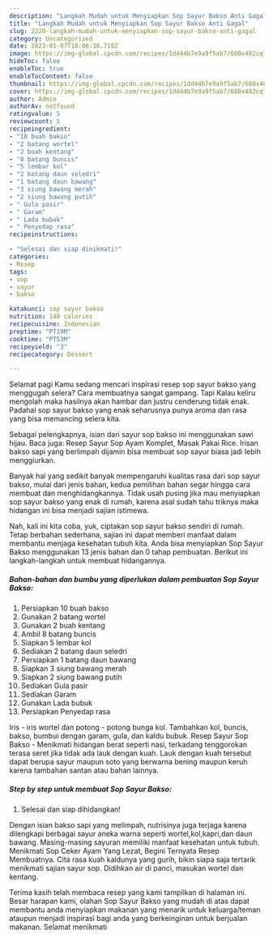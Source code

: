```yaml
---
description: "Langkah Mudah untuk Menyiapkan Sop Sayur Bakso Anti Gagal"
title: "Langkah Mudah untuk Menyiapkan Sop Sayur Bakso Anti Gagal"
slug: 2220-langkah-mudah-untuk-menyiapkan-sop-sayur-bakso-anti-gagal
category: Uncategorized
date: 2023-01-07T18:06:16.710Z
image: https://img-global.cpcdn.com/recipes/1dd44b7e9a9f5ab7/680x482cq70/sop-sayur-bakso-foto-resep-utama.jpg
hideToc: false
enableToc: true
enableTocContent: false
thumbnail: https://img-global.cpcdn.com/recipes/1dd44b7e9a9f5ab7/680x482cq70/sop-sayur-bakso-foto-resep-utama.jpg
cover: https://img-global.cpcdn.com/recipes/1dd44b7e9a9f5ab7/680x482cq70/sop-sayur-bakso-foto-resep-utama.jpg
author: Admin
authorAv: notfound
ratingvalue: 5
reviewcount: 5
recipeingredient:
- "10 buah bakso"
- "2 batang wortel"
- "2 buah kentang"
- "8 batang buncis"
- "5 lembar kol"
- "2 batang daun seledri"
- "1 batang daun bawang"
- "3 siung bawang merah"
- "2 siung bawang putih"
- " Gula pasir"
- " Garam"
- " Lada bubuk"
- " Penyedap rasa"
recipeinstructions:

- "Selesai dan siap dinikmati!"
categories:
- Resep
tags:
- sop
- sayur
- bakso

katakunci: sop sayur bakso 
nutrition: 148 calories
recipecuisine: Indonesian
preptime: "PT19M"
cooktime: "PT53M"
recipeyield: "3"
recipecategory: Dessert

---
```



Selamat pagi Kamu sedang mencari inspirasi resep sop sayur bakso yang menggugah selera? Cara membuatnya sangat gampang. Tapi Kalau keliru mengolah maka hasilnya akan hambar dan justru cenderung tidak enak. Padahal sop sayur bakso yang enak seharusnya punya aroma dan rasa yang bisa memancing selera kita.


Sebagai pelengkapnya, isian dari sayur sop bakso ini menggunakan sawi hijau. Baca juga: Resep Sayur Sop Ayam Komplet, Masak Pakai Rice. Irisan bakso sapi yang berlimpah dijamin bisa membuat sop sayur biasa jadi lebih menggiurkan.

Banyak hal yang sedikit banyak mempengaruhi kualitas rasa dari sop sayur bakso, mulai dari jenis bahan, kedua pemilihan bahan segar hingga cara membuat dan menghidangkannya. Tidak usah pusing jika mau menyiapkan sop sayur bakso yang enak di rumah, karena asal sudah tahu triknya maka hidangan ini bisa menjadi sajian istimewa.


Nah, kali ini kita coba, yuk, ciptakan sop sayur bakso sendiri di rumah. Tetap berbahan sederhana, sajian ini dapat memberi manfaat dalam membantu menjaga kesehatan tubuh kita. Anda bisa menyiapkan Sop Sayur Bakso menggunakan 13 jenis bahan dan 0 tahap pembuatan. Berikut ini langkah-langkah untuk membuat hidangannya.

<!--inarticleads1-->

##### Bahan-bahan dan bumbu yang diperlukan dalam pembuatan Sop Sayur Bakso:

1. Persiapkan 10 buah bakso
1. Gunakan 2 batang wortel
1. Gunakan 2 buah kentang
1. Ambil 8 batang buncis
1. Siapkan 5 lembar kol
1. Sediakan 2 batang daun seledri
1. Persiapkan 1 batang daun bawang
1. Siapkan 3 siung bawang merah
1. Siapkan 2 siung bawang putih
1. Sediakan  Gula pasir
1. Sediakan  Garam
1. Gunakan  Lada bubuk
1. Persiapkan  Penyedap rasa


Iris - iris wortel dan potong - potong bunga kol. Tambahkan kol, buncis, bakso, bumbui dengan garam, gula, dan kaldu bubuk. Resep Sayur Sop Bakso - Menikmati hidangan berat seperti nasi, terkadang tenggorokan terasa seret jika tidak ada lauk dengan kuah. Lauk dengan kuah tersebut dapat berupa sayur maupun soto yang berwarna bening maupun keruh karena tambahan santan atau bahan lainnya. 

<!--inarticleads2-->

##### Step by step untuk membuat Sop Sayur Bakso:


1. Selesai dan siap dihidangkan!

Dengan isian bakso sapi yang melimpah, nutrisinya juga terjaga karena dilengkapi berbagai sayur aneka warna seperti wortel,kol,kapri,dan daun bawang. Masing-masing sayuran memiliki manfaat kesehatan untuk tubuh. Menikmati Sop Ceker Ayam Yang Lezat, Begini Ternyata Resep Membuatnya. Cita rasa kuah kaldunya yang gurih, bikin siapa saja tertarik menikmati sajian sayur sop. Didihkan air di panci, masukan wortel dan kentang. 

Terima kasih telah membaca resep yang kami tampilkan di halaman ini. Besar harapan kami, olahan Sop Sayur Bakso yang mudah di atas dapat membantu anda menyiapkan makanan yang menarik untuk keluarga/teman ataupun menjadi inspirasi bagi anda yang berkeinginan untuk berjualan makanan. Selamat menikmati

